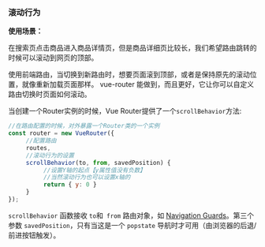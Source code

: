 ### 滚动行为

**使用场景：**

在搜索页点击商品进入商品详情页，但是商品详细页比较长，我们希望路由跳转的时候可以滚动到网页的顶部。

使用前端路由，当切换到新路由时，想要页面滚到顶部，或者是保持原先的滚动位置，就像重新加载页面那样。 vue-router 能做到，而且更好，它让你可以自定义路由切换时页面如何滚动。

当创建一个Router实例的时候，Vue Router提供了一个`scrollBehavior`方法:

```js
//在路由配置的时候，对外暴露一个Router类的一个实例
const router = new VueRouter({
     //配置路由
     routes,
     //滚动行为的设置
     scrollBehavior(to, from, savedPosition) {
          //设置Y轴的起点【y属性值没有负数】
          //当然滚动行为也可以设置x轴的
          return { y: 0 }
     }
});
```

`scrollBehavior` 函数接收 `to`和` from` 路由对象，如 [Navigation Guards](https://router.vuejs.org/zh/guide/advanced/navigation-guards.html)。第三个参数 `savedPosition`，只有当这是一个 `popstate` 导航时才可用（由浏览器的后退/前进按钮触发）。